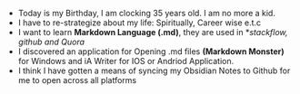 * Today is my Birthday, I am clocking 35 years old.  I am no more a kid.
* I have to re-strategize about my life: Spiritually, Career wise e.t.c
* I want to learn **Markdown Language (.md)**, they are used in **stackflow, github and Quora*
* I discovered an application for Opening .md files **(Markdown Monster)** for Windows and iA Writer for IOS or Andriod Application.
* I think I have gotten a means of syncing my Obsidian Notes to Github for me to open across all platforms